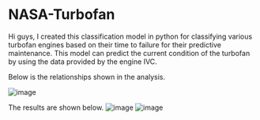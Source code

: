 # NASA-Turbofan
Hi guys, 
I created this classification model in python for classifying various turbofan engines based on their time to failure for their predictive maintenance. This model can predict the current condition of the turbofan by using the data provided by the engine IVC.

Below is the relationships shown in the analysis.

![image](https://user-images.githubusercontent.com/67893672/162289220-4ef5ac46-a05e-4d66-9695-10381279f640.png)

The results are shown below.
![image](https://user-images.githubusercontent.com/67893672/162289534-01ff7315-6ed3-408c-b976-597039c82be1.png)
![image](https://user-images.githubusercontent.com/67893672/162289567-b76124f1-ab98-4e51-84e9-26af4ab2bfc4.png)



